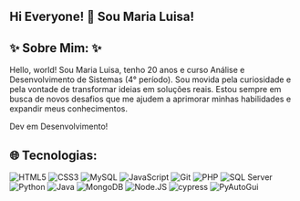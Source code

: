 ## Hi Everyone! 👾 Sou Maria Luisa! 

<!--
**marialuisamatos/marialuisamatos** is a ✨ _special_ ✨ repository because its `README.md` (this file) appears on your GitHub profile. -->
  ## ✨ Sobre Mim: ✨

Hello, world! Sou Maria Luisa, tenho 20 anos e curso Análise e Desenvolvimento de Sistemas (4° período).
Sou movida pela curiosidade e pela vontade de transformar ideias em soluções reais. Estou sempre em busca de novos desafios que me ajudem a aprimorar minhas habilidades e expandir meus conhecimentos.

Dev em Desenvolvimento!


## 🌐 Tecnologias:

![HTML5](https://img.shields.io/badge/html5-%23E34F26.svg?style=for-the-badge&logo=html5&logoColor=white)
![CSS3](https://img.shields.io/badge/css3-%231572B6.svg?style=for-the-badge&logo=css3&logoColor=white) 
![MySQL](https://img.shields.io/badge/mysql-4EA94B?style=for-the-badge&logo=mysql&logoColor=white)
![JavaScript](https://img.shields.io/badge/javascript-%23323330.svg?style=for-the-badge&logo=javascript&logoColor=%23F7DF1E)
![Git](https://img.shields.io/badge/git-4EA94B?style=for-the-badge&logo=git&logoColor=white)
![PHP](https://img.shields.io/badge/PHP-4EA94B?style=for-the-badge&logo=PHP&logoColor=white)
![SQL Server](https://img.shields.io/badge/SQLSERVER-4EA94B?style=for-the-badge&logo=SQLSERVERt&logoColor=white)
![Python](https://img.shields.io/badge/python-4EA94B?style=for-the-badge&logo=python&logoColor=white)
![Java](https://img.shields.io/badge/java-%23323330.svg?style=for-the-badge&logo=java&logoColor=%23F7DF1E)
![MongoDB](https://img.shields.io/badge/MongoDB-4EA94B?style=for-the-badge&logo=mongodb&logoColor=white) 
![Node.JS](https://img.shields.io/badge/node-4EA94B?style=for-the-badge&logo=node&logoColor=white)
![cypress](https://img.shields.io/badge/cypress-4EA94B?style=for-the-badge&logo=cypress&logoColor=white)
![PyAutoGui](https://img.shields.io/badge/PyAutoGui-4EA94B?style=for-the-badge&logo=PyAutoGui&logoColor=white)

